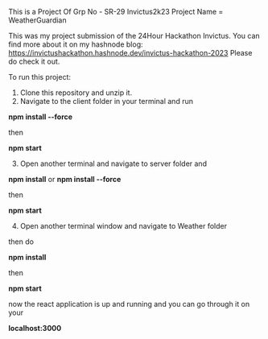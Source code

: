 This is a Project Of Grp No - SR-29 Invictus2k23
Project Name = WeatherGuardian

This was my project submission of the 24Hour Hackathon Invictus.
You can find more about it on my hashnode blog:
https://invictushackathon.hashnode.dev/invictus-hackathon-2023
Please do check it out.

To run this project:
1. Clone this repository and unzip it.
2. Navigate to the client folder in your terminal and run

**npm install --force**

then

**npm start**

3. Open another terminal and navigate to server folder and

**npm install**       or      **npm install --force**

then

**npm start**


4. Open another terminal window and navigate to Weather folder

then do


**npm install**


then 

**npm start**

now the react application is up and running and you can go through it on your 

**localhost:3000**
